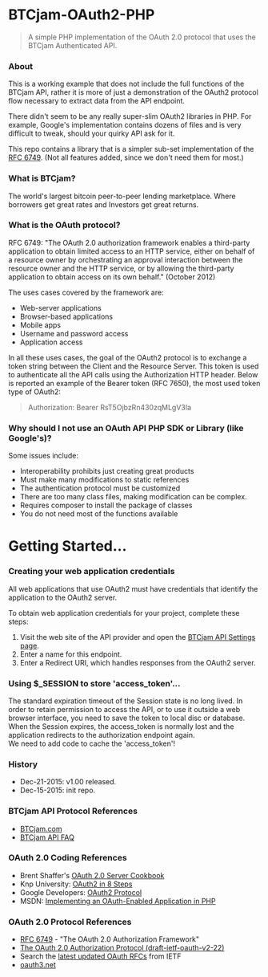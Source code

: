 # BTCjam-OAuth2-PHP
> A simple PHP implementation of the OAuth 2.0 protocol that uses the BTCjam Authenticated API.

### About
This is a working example that does not include the full functions of the BTCjam API, rather it is more of just a demonstration of the OAuth2 protocol flow necessary to extract data from the API endpoint.

There didn't seem to be any really super-slim OAuth2 libraries in PHP.  For example, Google's implementation contains dozens of files and is very difficult to tweak, should your quirky API ask for it.

This repo contains a library that is a simpler sub-set implementation of the [RFC 6749](http://tools.ietf.org/id/draft-ietf-oauth-v2-22.html).  (Not all features added, since we don't need them for most.)

### What is BTCjam?

The world's largest bitcoin peer-to-peer lending marketplace. Where borrowers get great rates and Investors get great returns.


### What is the OAuth protocol?
RFC 6749: "The OAuth 2.0 authorization framework enables a third-party application to obtain limited access to an HTTP service, either on behalf of a resource owner by orchestrating an approval interaction between the resource owner and the HTTP service, or by allowing the third-party application to obtain access on its own behalf." (October 2012)

The uses cases covered by the framework are:
* Web-server applications
* Browser-based applications
* Mobile apps
* Username and password access
* Application access

In all these uses cases, the goal of the OAuth2 protocol is to exchange a token string between the Client and the Resource Server. This token is used to authenticate all the API calls using the Authorization HTTP header. Below is reported an example of the Bearer token (RFC 7650), the most used token type of OAuth2:

> Authorization: Bearer RsT5OjbzRn430zqMLgV3Ia


### Why should I not use an OAuth API PHP SDK or Library (like Google's)?

Some issues include:
+ Interoperability prohibits just creating great products
+ Must make many modifications to static references
+ The authentication protocol must be customized 
+ There are too many class files, making modification can be complex.
+ Requires composer to install the package of classes
+ You do not need most of the functions available

# Getting Started...

### Creating your web application credentials
All web applications that use OAuth2 must have credentials that identify the application to the OAuth2 server. 

To obtain web application credentials for your project, complete these steps:

   1. Visit the web site of the API provider and open the [BTCjam API Settings page](https://btcjam.com/oauth/applications).
   2. Enter a name for this endpoint.
   3. Enter a Redirect URI, which handles responses from the OAuth2 server.
 
### Using $_SESSION to store 'access_token'...
The standard expiration timeout of the Session state is no long lived.
In order to retain permission to access the API, or to use it outside a web browser interface, you need to save the token to local disc or database.  When the Session expires, the access_token is normally lost and the application redirects to the authorization endpoint again.  
We need to add code to cache the 'access_token'!



### History
+ Dec-21-2015: v1.00 released. 
+ Dec-15-2015: init repo. 


### BTCjam API Protocol References

+ [BTCjam.com](http://btcjam.com)
+ [BTCjam API FAQ](https://btcjam.com/faq/api)


### OAuth 2.0 Coding References

+ Brent Shaffer's [OAuth 2.0 Server Cookbook](https://bshaffer.github.io/oauth2-server-php-docs/cookbook/)
+ Knp University: [OAuth2 in 8 Steps](https://knpuniversity.com/screencast/oauth/)
+ Google Developers: [OAuth2 Protocol](https://developers.google.com/identity/protocols/OAuth2)
+ MSDN: [Implementing an OAuth-Enabled Application in PHP](https://msdn.microsoft.com/en-us/library/dn632721.aspx#Anchor_1)

### OAuth 2.0 Protocol References

+ [RFC 6749](https://datatracker.ietf.org/doc/rfc6749/) - "The OAuth 2.0 Authorization Framework"
+ [The OAuth 2.0 Authorization Protocol (draft-ietf-oauth-v2-22)](http://tools.ietf.org/id/draft-ietf-oauth-v2-22.html)
+ Search the [latest updated OAuth RFCs](https://datatracker.ietf.org/doc/search/?name=oauth&activeDrafts=on&rfcs=on) from IETF
+ [oauth3.net](http://oauth.net)
